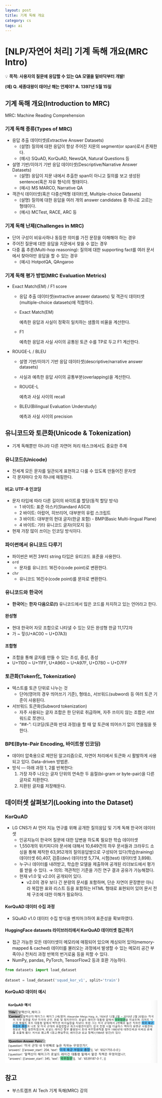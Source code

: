 ```yaml
---
layout: post
title: 기계 독해 개요
category: cs
tags: ai
---
```


# [NLP/자연어 처리] 기계 독해 개요(MRC Intro)

💡 **목적: 사용자의 질문에 응답할 수 있는 QA 모델을 밑바닥부터 개발!**

**(예) Q. 세종대왕이 태어난 해는 언제야? A. 1397년 5월 15일**

## 기계 독해 개요(Introduction to MRC)

MRC: Machine Reading Comprehension

### 기계 독해 종류(Types of MRC)

- 응답 추출 데이터셋(Extractive Answer Datasets)
    - (설명) 질의에 대한 응답이 항상 주어진 지문의 segment(or span)로서 존재한다.
    - (예시) SQuAD, KorQuAD, NewsQA, Natural Questions 등
- 설명 기반/이야기 기반 응답 데이터셋(Descriptive/Narrative Answer Datasets)
    - (설명) 응답이 지문 내에서 추출한 span이 아니고 질의를 보고 생성된 sentence(혹은 자유 형식)의 형태이다.
    - (예시) MS MARCO, Narrative QA
- 객관식 데이터셋(혹은 다중선택형 데이터셋, Multiple-choice Datasets)
    - (설명) 질의에 대한 응답을 여러 개의 answer candidates 중 하나로 고르는 형태이다.
    - (예시) MCTest, RACE, ARC 등

### 기계 독해 난제(Challenges in MRC)

- 단어 구성이 비유사하나 동등한 의미를 가진 문장을 이해해야 하는 경우
- 주어진 질문에 대한 응답을 지문에서 찾을 수 없는 경우
- 다중 홉 추론(Multi-hop reasoning): 질의에 대한 supporting fact를 여러 문서에서 찾아야만 응답을 할 수 있는 경우
    - (예시) HotpotQA, QAngaroo

### 기계 독해 평가 방법(MRC Evaluation Metrics)

- Exact Match(EM) / F1 score
    - 응답 추출 데이터셋(extractive answer datasets) 및 객관식 데이터셋(multiple-choice datasets)에 적합하다.
    - Exact Match(EM)
        
        예측한 응답과 사실이 정확히 일치하는 샘플의 비율을 계산한다.
        
    - F1
        
        예측한 응답과 사실 사이의 공통된 토큰 수를 TP로 두고 F1 계산한다.
        
- ROUGE-L / BLEU
    - 설명 기반/이야기 기반 응답 데이터셋(descriptive/narrative answer datasets)
    - 사실과 예측한 응답 사이의 공통부분(overlapping)을 계산한다.
    - ROUGE-L
        
        예측과 사실 사이의 recall
        
    - BLEU(Bilingual Evaluation Understudy)
        
        예측과 사실 사이의 precision
        

## 유니코드와 토큰화(Unicode & Tokenization)

- 기계 독해뿐만 아니라 다른 자연어 처리 태스크에서도 중요한 주제

### 유니코드(Unicode)

- 전세계 모든 문자를 일관되게 표현하고 다룰 수 있도록 만들어진 문자셋
- 각 문자마다 숫자 하나에 매핑한다.

#### 비교: UTF-8 인코딩

- 문자 타입에 따라 다른 길이의 바이트를 할당(동적 할당 방식)
    - 1 바이트: 표준 아스키(Standard ASCII)
    - 2 바이트: 아랍어, 히브리어, 대부분의 유럽 스크립트
    - 3 바이트: 대부분의 현대 글자(한글 포함) - BMP(Basic Multi-lingual Plane)
    - 4 바이트: 기타 유니코드 글자(이모지 등)
- 현재 가장 많이 쓰이는 인코딩 방식이다.

### 파이썬에서 유니코드 다루기

- 파이썬은 버전 3부터 string 타입은 유티코드 표준을 사용한다.
- `ord`
    - 문자를 유니코드 16진수(code point)로 변환한다.
- `chr`
    - 유니코드 16진수(code point)를 문자로 변환한다.

### 유니코드와 한국어

- **한국어**는 **한자 다음으로(!)** 유니코드에서 많은 코드를 차지하고 있는 언어라고 한다.

#### 완성형

- 현대 한국어 자모 조합으로 나타낼 수 있는 모든 완성형 한글 11,172자
- 가 ~ 힣(U+AC00 ~ U+D7A3)

#### 조합형

- 조합을 통해 글자를 만들 수 있는 초성, 중성, 종성
- U+1100 ~ U+11FF, U+A960 ~ U+A97F, U+D780 ~ U+D7FF

### 토큰화(Token化, Tokenization)

- 텍스트를 토큰 단위로 나누는 것
    - 단어(영어의 경우 띄어쓰기 기준), 형태소, 서브워드(subword) 등 여러 토큰 기준이 사용된다.
- 서브워드 토큰화(Subword tokenization)
    - 자주 사용되는 글자 조합은 한 단위로 취급하며, 자주 쓰이지 않는 조합은 서브워드로 쪼갠다.
    - “##-”: 디코딩(토큰화 반대 과정)을 할 때 앞 토큰에 띄어쓰기 없이 연을됨을 뜻한다.

### BPE(Byte-Pair Encoding, 바이트쌍 인코딩)

- 데이터 압축용으로 제안된 알고리즘으로, 자연어 처리에서 토큰화 시 활발하게 사용되고 있다. Data-driven 방법론.
- 방식 — 아래 과정 1, 2를 반복한다:
    1. 가장 자주 나오는 글자 단위의 연속한 두 음절(bi-gram or byte-pair)을 다른 글자로 치환한다.
    2. 치환된 글자를 저장해둔다.

## 데이터셋 살펴보기(Looking into the Dataset)

### KorQuAD

- LG CNS가 AI 언어 지능 연구를 위해 공개한 질의응답 및 기계 독해 한국어 데이터셋
    - 인공지능이 한국어 질문에 대한 답변을 하도록 필요한 학습 데이터셋
    - 1,550개의 위키피디아 문서에 대해서 10,649건의 하우 문서들과 크라우드 소싱을 통해 제작한 63,952개의 질의응답쌍으로 구성되어 있다(학습(training) 데이터셋 60,407, 검증(dev) 데이터셋 5,774, 시험(test) 데이터셋 3,898).
    - 누구나 데이터를 내려받고, 학습한 모델을 제출하여 공개된 리더보드에서 평가를 받을 수 있다. → 의의: 객관적인 기준을 가진 연구 결과 공유가 가능해졌다.
    - 현재 v1.0 및 v2.0이 공개되어 있다.
        - v2.0의 경우 보다 긴 분량의 문서를 포함하며, 단순 자연어 문장뿐만 아니라 복잡한 표와 리스트 등을 포함하는 HTML 형태로 표현되어 있어 문서 전체 구조에 대한 이해가 필요하다.

#### KorQuAD 데이터 수집 과정

- SQuAD v1.0 데이터 수집 방식을 벤치마크하여 표준성을 확보하였다.

#### HuggingFace datasets 라이브러리에서 KorQuAD 데이터셋 접근하기

- 접근 가능한 모든 데이터셋이 메모리에 매핑되어 있으며 캐싱되어 있어(memory-mapped & cached) 데이터를 불러오는 과정에서 발생할 수 있는 메모리 공간 부족이나 전처리 과정 반복의 번거로움 등을 피할 수 있다.
- NumPy, pandas, PyTorch, TensorFlow2 등과 호환 가능하다.

```python
from datasets import load_dataset

dataset = load_dataset('squad_kor_v1', split='train')
```

#### KorQuAD 데이터 예시

![2023-06-05-mrc-1-fig1](../../../assets/img/mrc/2023-06-05-mrc-1-fig1.png)

## 참고

- 부스트캠프 AI Tech 기계 독해(MRC) 강의
